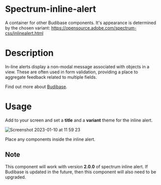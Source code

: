 # Spectrum-inline-alert
A container for other Budibase components. It's appearance is determined by the chosen variant: https://opensource.adobe.com/spectrum-css/inlinealert.html

# Description
In-line alerts display a non-modal message associated with objects in a view. These are often used in form validation, providing a place to aggregate feedback related to multiple fields.

Find out more about [Budibase](https://github.com/Budibase/budibase).

# Usage
Add to your screen and set a **title** and a **variant** theme for the inline alert. 

![Screenshot 2023-01-10 at 11 59 23](https://user-images.githubusercontent.com/101575380/211546075-3bd3b079-7418-4a82-92f1-ef09850799f6.png)

Place any components inside the inline alert.

## Note
This component will work with version **2.0.0** of spectrum inline alert. If Budibase is updated in the future, then this component will also need to be upgraded.
